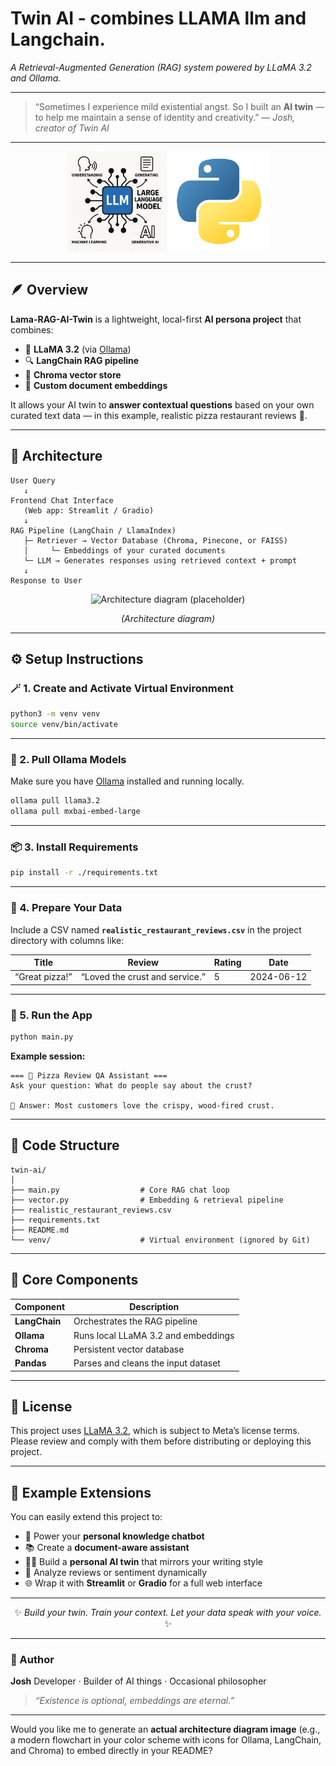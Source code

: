 

# Twin AI - combines LLAMA llm and Langchain.

*A Retrieval-Augmented Generation (RAG) system powered by LLaMA 3.2 and Ollama.*

---

> “Sometimes I experience mild existential angst.
> So I built an **AI twin** — to help me maintain a sense of identity and creativity.”
> — *Josh, creator of Twin AI*

---

<div align="center">
  <img src="https://raw.githubusercontent.com/github/explore/main/topics/llm/llm.png" width="160" alt="LLM icon" />
  <img src="https://raw.githubusercontent.com/github/explore/main/topics/python/python.png" width="160" alt="Python logo" />
</div>

---

## 🪶 Overview

**Lama-RAG-AI-Twin** is a lightweight, local-first **AI persona project** that combines:

* 🦙 **LLaMA 3.2** (via [Ollama](https://ollama.ai/))
* 🔍 **LangChain RAG pipeline**
* 💾 **Chroma vector store**
* 📄 **Custom document embeddings**

It allows your AI twin to **answer contextual questions** based on your own curated text data — in this example, realistic pizza restaurant reviews 🍕.

---

## 🧩 Architecture

```
User Query
   ↓
Frontend Chat Interface
   (Web app: Streamlit / Gradio)
   ↓
RAG Pipeline (LangChain / LlamaIndex)
   ├─ Retriever → Vector Database (Chroma, Pinecone, or FAISS)
   │     └─ Embeddings of your curated documents
   └─ LLM → Generates responses using retrieved context + prompt
   ↓
Response to User
```

<div align="center">
  <img src="/Users/josh/Documents/personal/code/TwinAI/twin-ai/c0bb024c-b1a0-488e-a899-664d0f2a5ac6.png" width="700" alt="Architecture diagram (placeholder)" />
  <p><i>(Architecture diagram)</i></p>
</div>

---

## ⚙️ Setup Instructions

### 🪄 1. Create and Activate Virtual Environment

```bash
python3 -m venv venv
source venv/bin/activate
```

---

### 🦙 2. Pull Ollama Models

Make sure you have [Ollama](https://ollama.ai/) installed and running locally.

```bash
ollama pull llama3.2
ollama pull mxbai-embed-large
```

---

### 📦 3. Install Requirements

```bash
pip install -r ./requirements.txt
```

---

### 💾 4. Prepare Your Data

Include a CSV named **`realistic_restaurant_reviews.csv`** in the project directory with columns like:

| Title          | Review                         | Rating | Date       |
| -------------- | ------------------------------ | ------ | ---------- |
| “Great pizza!” | “Loved the crust and service.” | 5      | 2024-06-12 |

---

### 🚀 5. Run the App

```bash
python main.py
```

**Example session:**

```
=== 🍕 Pizza Review QA Assistant ===
Ask your question: What do people say about the crust?

🍕 Answer: Most customers love the crispy, wood-fired crust.
```

---

## 🧠 Code Structure

```
twin-ai/
│
├── main.py                  # Core RAG chat loop
├── vector.py                # Embedding & retrieval pipeline
├── realistic_restaurant_reviews.csv
├── requirements.txt
├── README.md
└── venv/                    # Virtual environment (ignored by Git)
```

---

## 🧩 Core Components

| Component     | Description                         |
| ------------- | ----------------------------------- |
| **LangChain** | Orchestrates the RAG pipeline       |
| **Ollama**    | Runs local LLaMA 3.2 and embeddings |
| **Chroma**    | Persistent vector database          |
| **Pandas**    | Parses and cleans the input dataset |

---

## 🪪 License

This project uses [LLaMA 3.2](https://www.llama.com/llama3_2/license/), which is subject to Meta’s license terms.
Please review and comply with them before distributing or deploying this project.

---

## 🧰 Example Extensions

You can easily extend this project to:

* 💬 Power your **personal knowledge chatbot**
* 📚 Create a **document-aware assistant**
* 🧍‍♂️ Build a **personal AI twin** that mirrors your writing style
* 🧾 Analyze reviews or sentiment dynamically
* 🌐 Wrap it with **Streamlit** or **Gradio** for a full web interface

---

<div align="center">

✨ *Build your twin. Train your context.
Let your data speak with your voice.* ✨

</div>

---

### 🧩 Author

**Josh**
Developer · Builder of AI things · Occasional philosopher

> *“Existence is optional, embeddings are eternal.”*

---

Would you like me to generate an **actual architecture diagram image** (e.g., a modern flowchart in your color scheme with icons for Ollama, LangChain, and Chroma) to embed directly in your README?
